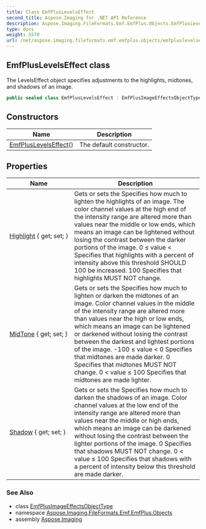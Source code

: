 ```yaml
---
title: Class EmfPlusLevelsEffect
second_title: Aspose.Imaging for .NET API Reference
description: Aspose.Imaging.FileFormats.Emf.EmfPlus.Objects.EmfPlusLevelsEffect class. The LevelsEffect object specifies adjustments to the highlights midtones and shadows of an image
type: docs
weight: 5570
url: /net/aspose.imaging.fileformats.emf.emfplus.objects/emfpluslevelseffect/
---
```

## EmfPlusLevelsEffect class

The LevelsEffect object specifies adjustments to the highlights, midtones, and shadows of an image.

```csharp
public sealed class EmfPlusLevelsEffect : EmfPlusImageEffectsObjectType
```

## Constructors

| Name | Description |
| --- | --- |
| [EmfPlusLevelsEffect](emfpluslevelseffect/)() | The default constructor. |

## Properties

| Name | Description |
| --- | --- |
| [Highlight](../../aspose.imaging.fileformats.emf.emfplus.objects/emfpluslevelseffect/highlight/) { get; set; } | Gets or sets the Specifies how much to lighten the highlights of an image. The color channel values at the high end of the intensity range are altered more than values near the middle or low ends, which means an image can be lightened without losing the contrast between the darker portions of the image. 0 ≤ value &lt; Specifies that highlights with a percent of intensity above this threshold SHOULD 100 be increased. 100 Specifies that highlights MUST NOT change. |
| [MidTone](../../aspose.imaging.fileformats.emf.emfplus.objects/emfpluslevelseffect/midtone/) { get; set; } | Gets or sets the Specifies how much to lighten or darken the midtones of an image. Color channel values in the middle of the intensity range are altered more than values near the high or low ends, which means an image can be lightened or darkened without losing the contrast between the darkest and lightest portions of the image. -100 ≤ value &lt; 0 Specifies that midtones are made darker. 0 Specifies that midtones MUST NOT change. 0 &lt; value ≤ 100 Specifies that midtones are made lighter. |
| [Shadow](../../aspose.imaging.fileformats.emf.emfplus.objects/emfpluslevelseffect/shadow/) { get; set; } | Gets or sets the Specifies how much to darken the shadows of an image. Color channel values at the low end of the intensity range are altered more than values near the middle or high ends, which means an image can be darkened without losing the contrast between the lighter portions of the image. 0 Specifies that shadows MUST NOT change. 0 &lt; value ≤ 100 Specifies that shadows with a percent of intensity below this threshold are made darker. |

### See Also

* class [EmfPlusImageEffectsObjectType](../emfplusimageeffectsobjecttype/)
* namespace [Aspose.Imaging.FileFormats.Emf.EmfPlus.Objects](../../aspose.imaging.fileformats.emf.emfplus.objects/)
* assembly [Aspose.Imaging](../../)


